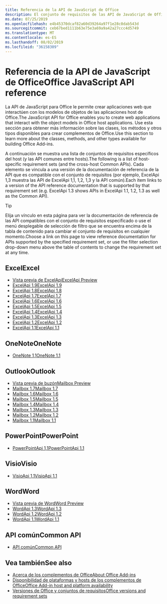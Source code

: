 ```yaml
---
title: Referencia de la API de JavaScript de Office
description: El conjunto de requisitos de las API de JavaScript de Office por host
ms.date: 07/25/2019
ms.openlocfilehash: e4b45370dcaf82a60d39264a97f1e28c0dab543d
ms.sourcegitcommit: ceb67bed1111b63e75e3a69a9a42a27ccc4d5749
ms.translationtype: MT
ms.contentlocale: es-ES
ms.lasthandoff: 08/02/2019
ms.locfileid: "36158309"
---
```

# <a name="office-javascript-api-reference"></a><span data-ttu-id="cfd4e-103">Referencia de la API de JavaScript de Office</span><span class="sxs-lookup"><span data-stu-id="cfd4e-103">Office JavaScript API reference</span></span>

<span data-ttu-id="cfd4e-104">La API de JavaScript para Office le permite crear aplicaciones web que interactúen con los modelos de objetos de las aplicaciones host de Office.</span><span class="sxs-lookup"><span data-stu-id="cfd4e-104">The JavaScript API for Office enables you to create web applications that interact with the object models in Office host applications.</span></span> <span data-ttu-id="cfd4e-105">Use esta sección para obtener más información sobre las clases, los métodos y otros tipos disponibles para crear complementos de Office.</span><span class="sxs-lookup"><span data-stu-id="cfd4e-105">Use this section to learn more about the classes, methods, and other types available for building Office Add-ins.</span></span>

<span data-ttu-id="cfd4e-106">A continuación se muestra una lista de conjuntos de requisitos específicos del host (y las API comunes entre hosts).</span><span class="sxs-lookup"><span data-stu-id="cfd4e-106">The following is a list of host-specific requirement sets (and the cross-host Common APIs).</span></span> <span data-ttu-id="cfd4e-107">Cada elemento se vincula a una versión de la documentación de referencia de la API que es compatible con el conjunto de requisitos (por ejemplo, ExcelApi 1,3 muestra las API de ExcelApi 1,1, 1,2, 1,3 y la API común).</span><span class="sxs-lookup"><span data-stu-id="cfd4e-107">Each item links to a version of the API reference documentation that is supported by that requirement set (e.g. ExcelApi 1.3 shows APIs in ExcelApi 1.1, 1.2, 1.3 as well as the Common API).</span></span>

> [!TIP]
> <span data-ttu-id="cfd4e-108">Elija un vínculo en esta página para ver la documentación de referencia de las API compatibles con el conjunto de requisitos especificado o use el menú desplegable de selección de filtro que se encuentra encima de la tabla de contenido para cambiar el conjunto de requisitos en cualquier momento.</span><span class="sxs-lookup"><span data-stu-id="cfd4e-108">Choose a link on this page to view reference documentation for APIs supported by the specified requirement set, or use the filter selection drop-down menu above the table of contents to change the requirement set at any time.</span></span>

## <a name="excel"></a><span data-ttu-id="cfd4e-109">Excel</span><span class="sxs-lookup"><span data-stu-id="cfd4e-109">Excel</span></span>

- [<span data-ttu-id="cfd4e-110">Vista previa de ExcelApi</span><span class="sxs-lookup"><span data-stu-id="cfd4e-110">ExcelApi Preview</span></span>](/javascript/api/excel?view=excel-js-preview)
- [<span data-ttu-id="cfd4e-111">ExcelApi 1.9</span><span class="sxs-lookup"><span data-stu-id="cfd4e-111">ExcelApi 1.9</span></span>](/javascript/api/excel?view=excel-js-1.9)
- [<span data-ttu-id="cfd4e-112">ExcelApi 1.8</span><span class="sxs-lookup"><span data-stu-id="cfd4e-112">ExcelApi 1.8</span></span>](/javascript/api/excel?view=excel-js-1.8)
- [<span data-ttu-id="cfd4e-113">ExcelApi 1.7</span><span class="sxs-lookup"><span data-stu-id="cfd4e-113">ExcelApi 1.7</span></span>](/javascript/api/excel?view=excel-js-1.7)
- [<span data-ttu-id="cfd4e-114">ExcelApi 1.6</span><span class="sxs-lookup"><span data-stu-id="cfd4e-114">ExcelApi 1.6</span></span>](/javascript/api/excel?view=excel-js-1.6)
- [<span data-ttu-id="cfd4e-115">ExcelApi 1.5</span><span class="sxs-lookup"><span data-stu-id="cfd4e-115">ExcelApi 1.5</span></span>](/javascript/api/excel?view=excel-js-1.5)
- [<span data-ttu-id="cfd4e-116">ExcelApi 1.4</span><span class="sxs-lookup"><span data-stu-id="cfd4e-116">ExcelApi 1.4</span></span>](/javascript/api/excel?view=excel-js-1.4)
- [<span data-ttu-id="cfd4e-117">ExcelApi 1.3</span><span class="sxs-lookup"><span data-stu-id="cfd4e-117">ExcelApi 1.3</span></span>](/javascript/api/excel?view=excel-js-1.3)
- [<span data-ttu-id="cfd4e-118">ExcelApi 1.2</span><span class="sxs-lookup"><span data-stu-id="cfd4e-118">ExcelApi 1.2</span></span>](/javascript/api/excel?view=excel-js-1.2)
- [<span data-ttu-id="cfd4e-119">ExcelApi 1.1</span><span class="sxs-lookup"><span data-stu-id="cfd4e-119">ExcelApi 1.1</span></span>](/javascript/api/excel?view=excel-js-1.1)

## <a name="onenote"></a><span data-ttu-id="cfd4e-120">OneNote</span><span class="sxs-lookup"><span data-stu-id="cfd4e-120">OneNote</span></span>

- [<span data-ttu-id="cfd4e-121">OneNote 1,1</span><span class="sxs-lookup"><span data-stu-id="cfd4e-121">OneNote 1.1</span></span>](/javascript/api/onenote?view=onenote-js-1.1)

## <a name="outlook"></a><span data-ttu-id="cfd4e-122">Outlook</span><span class="sxs-lookup"><span data-stu-id="cfd4e-122">Outlook</span></span>

- [<span data-ttu-id="cfd4e-123">Vista previa de buzón</span><span class="sxs-lookup"><span data-stu-id="cfd4e-123">Mailbox Preview</span></span>](/javascript/api/outlook?view=outlook-js-preview)
- [<span data-ttu-id="cfd4e-124">Mailbox 1.7</span><span class="sxs-lookup"><span data-stu-id="cfd4e-124">Mailbox 1.7</span></span>](/javascript/api/outlook?view=outlook-js-1.7)
- [<span data-ttu-id="cfd4e-125">Mailbox 1.6</span><span class="sxs-lookup"><span data-stu-id="cfd4e-125">Mailbox 1.6</span></span>](/javascript/api/outlook?view=outlook-js-1.6)
- [<span data-ttu-id="cfd4e-126">Mailbox 1.5</span><span class="sxs-lookup"><span data-stu-id="cfd4e-126">Mailbox 1.5</span></span>](/javascript/api/outlook?view=outlook-js-1.5)
- [<span data-ttu-id="cfd4e-127">Mailbox 1.4</span><span class="sxs-lookup"><span data-stu-id="cfd4e-127">Mailbox 1.4</span></span>](/javascript/api/outlook?view=outlook-js-1.4)
- [<span data-ttu-id="cfd4e-128">Mailbox 1.3</span><span class="sxs-lookup"><span data-stu-id="cfd4e-128">Mailbox 1.3</span></span>](/javascript/api/outlook?view=outlook-js-1.3)
- [<span data-ttu-id="cfd4e-129">Mailbox 1.2</span><span class="sxs-lookup"><span data-stu-id="cfd4e-129">Mailbox 1.2</span></span>](/javascript/api/outlook?view=outlook-js-1.2)
- [<span data-ttu-id="cfd4e-130">Mailbox 1.1</span><span class="sxs-lookup"><span data-stu-id="cfd4e-130">Mailbox 1.1</span></span>](/javascript/api/outlook?view=outlook-js-1.1)

## <a name="powerpoint"></a><span data-ttu-id="cfd4e-131">PowerPoint</span><span class="sxs-lookup"><span data-stu-id="cfd4e-131">PowerPoint</span></span>

- [<span data-ttu-id="cfd4e-132">PowerPointApi 1,1</span><span class="sxs-lookup"><span data-stu-id="cfd4e-132">PowerPointApi 1.1</span></span>](/javascript/api/powerpoint?view=powerpoint-js-1.1)

## <a name="visio"></a><span data-ttu-id="cfd4e-133">Visio</span><span class="sxs-lookup"><span data-stu-id="cfd4e-133">Visio</span></span>

- [<span data-ttu-id="cfd4e-134">VisioApi 1,1</span><span class="sxs-lookup"><span data-stu-id="cfd4e-134">VisioApi 1.1</span></span>](/javascript/api/visio?view=visio-js-1.1)

## <a name="word"></a><span data-ttu-id="cfd4e-135">Word</span><span class="sxs-lookup"><span data-stu-id="cfd4e-135">Word</span></span>

- [<span data-ttu-id="cfd4e-136">Vista previa de Word</span><span class="sxs-lookup"><span data-stu-id="cfd4e-136">Word Preview</span></span>](/javascript/api/word?view=word-js-preview)
- [<span data-ttu-id="cfd4e-137">WordApi 1.3</span><span class="sxs-lookup"><span data-stu-id="cfd4e-137">WordApi 1.3</span></span>](/javascript/api/word?view=word-js-1.3)
- [<span data-ttu-id="cfd4e-138">WordApi 1.2</span><span class="sxs-lookup"><span data-stu-id="cfd4e-138">WordApi 1.2</span></span>](/javascript/api/word?view=word-js-1.2)
- [<span data-ttu-id="cfd4e-139">WordApi 1.1</span><span class="sxs-lookup"><span data-stu-id="cfd4e-139">WordApi 1.1</span></span>](/javascript/api/word?view=word-js-1.1)

## <a name="common-api"></a><span data-ttu-id="cfd4e-140">API común</span><span class="sxs-lookup"><span data-stu-id="cfd4e-140">Common API</span></span>

- [<span data-ttu-id="cfd4e-141">API común</span><span class="sxs-lookup"><span data-stu-id="cfd4e-141">Common API</span></span>](/javascript/api/office?view=common-js)

## <a name="see-also"></a><span data-ttu-id="cfd4e-142">Vea también</span><span class="sxs-lookup"><span data-stu-id="cfd4e-142">See also</span></span>

- [<span data-ttu-id="cfd4e-143">Acerca de los complementos de Office</span><span class="sxs-lookup"><span data-stu-id="cfd4e-143">About Office Add-ins</span></span>](/office/dev/add-ins/overview)
- [<span data-ttu-id="cfd4e-144">Disponibilidad de plataformas y hosts de los complementos de Office</span><span class="sxs-lookup"><span data-stu-id="cfd4e-144">Office Add-in host and platform availability</span></span>](/office/dev/add-ins/overview/office-add-in-availability)
- [<span data-ttu-id="cfd4e-145">Versiones de Office y conjuntos de requisitos</span><span class="sxs-lookup"><span data-stu-id="cfd4e-145">Office versions and requirement sets</span></span>](/office/dev/add-ins/develop/office-versions-and-requirement-sets)
